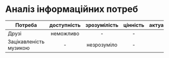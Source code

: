 # Аналіз інформаційних потреб 
| Потреба                                   | доступність| зрозумілість | цінність| актуальність |
| -------------                             |:----------:|:------------:|:-------:| :-----------:|
Друзі                                       |  неможливо |      -       |    -    |       -      |
Зацікавленість музикою                      |      -     |  незрозуміло |    -    |       -      |
